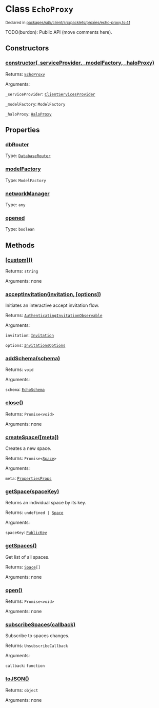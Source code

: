 # Class `EchoProxy`
<sub>Declared in [packages/sdk/client/src/packlets/proxies/echo-proxy.ts:41](https://github.com/dxos/dxos/blob/main/packages/sdk/client/src/packlets/proxies/echo-proxy.ts#L41)</sub>


TODO(burdon): Public API (move comments here).


## Constructors
### [constructor(_serviceProvider, _modelFactory, _haloProxy)](https://github.com/dxos/dxos/blob/main/packages/sdk/client/src/packlets/proxies/echo-proxy.ts#L55)



Returns: <code>[EchoProxy](/api/@dxos/client/classes/EchoProxy)</code>

Arguments: 

`_serviceProvider`: <code>[ClientServicesProvider](/api/@dxos/client/interfaces/ClientServicesProvider)</code>

`_modelFactory`: <code>ModelFactory</code>

`_haloProxy`: <code>[HaloProxy](/api/@dxos/client/classes/HaloProxy)</code>


## Properties
### [dbRouter](https://github.com/dxos/dxos/blob/main/packages/sdk/client/src/packlets/proxies/echo-proxy.ts#L48)
Type: <code>[DatabaseRouter](/api/@dxos/client/classes/DatabaseRouter)</code>

### [modelFactory](https://github.com/dxos/dxos/blob/main/packages/sdk/client/src/packlets/proxies/echo-proxy.ts#L75)
Type: <code>ModelFactory</code>

### [networkManager](https://github.com/dxos/dxos/blob/main/packages/sdk/client/src/packlets/proxies/echo-proxy.ts#L82)
Type: <code>any</code>

### [opened](https://github.com/dxos/dxos/blob/main/packages/sdk/client/src/packlets/proxies/echo-proxy.ts#L92)
Type: <code>boolean</code>


## Methods
### [\[custom\]()](https://github.com/dxos/dxos/blob/main/packages/sdk/client/src/packlets/proxies/echo-proxy.ts#L61)



Returns: <code>string</code>

Arguments: none

### [acceptInvitation(invitation, \[options\])](https://github.com/dxos/dxos/blob/main/packages/sdk/client/src/packlets/proxies/echo-proxy.ts#L223)



Initiates an interactive accept invitation flow.


Returns: <code>[AuthenticatingInvitationObservable](/api/@dxos/client/interfaces/AuthenticatingInvitationObservable)</code>

Arguments: 

`invitation`: <code>[Invitation](/api/@dxos/client/interfaces/Invitation)</code>

`options`: <code>[InvitationsOptions](/api/@dxos/client/types/InvitationsOptions)</code>

### [addSchema(schema)](https://github.com/dxos/dxos/blob/main/packages/sdk/client/src/packlets/proxies/echo-proxy.ts#L149)



Returns: <code>void</code>

Arguments: 

`schema`: <code>[EchoSchema](/api/@dxos/client/classes/EchoSchema)</code>

### [close()](https://github.com/dxos/dxos/blob/main/packages/sdk/client/src/packlets/proxies/echo-proxy.ts#L139)



Returns: <code>Promise&lt;void&gt;</code>

Arguments: none

### [createSpace(\[meta\])](https://github.com/dxos/dxos/blob/main/packages/sdk/client/src/packlets/proxies/echo-proxy.ts#L160)



Creates a new space.


Returns: <code>Promise&lt;[Space](/api/@dxos/client/interfaces/Space)&gt;</code>

Arguments: 

`meta`: <code>[PropertiesProps](/api/@dxos/client/types/PropertiesProps)</code>

### [getSpace(spaceKey)](https://github.com/dxos/dxos/blob/main/packages/sdk/client/src/packlets/proxies/echo-proxy.ts#L201)



Returns an individual space by its key.


Returns: <code>undefined | [Space](/api/@dxos/client/interfaces/Space)</code>

Arguments: 

`spaceKey`: <code>[PublicKey](/api/@dxos/client/classes/PublicKey)</code>

### [getSpaces()](https://github.com/dxos/dxos/blob/main/packages/sdk/client/src/packlets/proxies/echo-proxy.ts#L208)



Get list of all spaces.


Returns: <code>[Space](/api/@dxos/client/interfaces/Space)[]</code>

Arguments: none

### [open()](https://github.com/dxos/dxos/blob/main/packages/sdk/client/src/packlets/proxies/echo-proxy.ts#L96)



Returns: <code>Promise&lt;void&gt;</code>

Arguments: none

### [subscribeSpaces(callback)](https://github.com/dxos/dxos/blob/main/packages/sdk/client/src/packlets/proxies/echo-proxy.ts#L216)



Subscribe to spaces changes.


Returns: <code>UnsubscribeCallback</code>

Arguments: 

`callback`: <code>function</code>

### [toJSON()](https://github.com/dxos/dxos/blob/main/packages/sdk/client/src/packlets/proxies/echo-proxy.ts#L66)



Returns: <code>object</code>

Arguments: none
